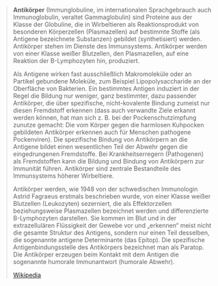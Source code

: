 > **Antikörper** (Immunglobuline, im internationalen Sprachgebrauch auch Immunoglobulin, veraltet Gammaglobulin) sind Proteine aus der Klasse der Globuline, die in Wirbeltieren als Reaktionsprodukt von besonderen Körperzellen (Plasmazellen) auf bestimmte Stoffe (als Antigene bezeichnete Substanzen) gebildet (synthetisiert) werden. Antikörper stehen im Dienste des Immunsystems. Antikörper werden von einer Klasse weißer Blutzellen, den Plasmazellen, auf eine Reaktion der B-Lymphozyten hin, produziert.
>
> Als Antigene wirken fast ausschließlich Makromoleküle oder an Partikel gebundene Moleküle, zum Beispiel Lipopolysaccharide an der Oberfläche von Bakterien. Ein bestimmtes Antigen induziert in der Regel die Bildung nur weniger, ganz bestimmter, dazu passender Antikörper, die über spezifische, nicht-kovalente Bindung zumeist nur diesen Fremdstoff erkennen (dass auch verwandte Ziele erkannt werden können, hat man sich z. B. bei der Pockenschutzimpfung zunutze gemacht: Die vom Körper gegen die harmlosen Kuhpocken gebildeten Antikörper erkennen auch für Menschen pathogene Pockenviren). Die spezifische Bindung von Antikörpern an die Antigene bildet einen wesentlichen Teil der Abwehr gegen die eingedrungenen Fremdstoffe. Bei Krankheitserregern (Pathogenen) als Fremdstoffen kann die Bildung und Bindung von Antikörpern zur Immunität führen. Antikörper sind zentrale Bestandteile des Immunsystems höherer Wirbeltiere.
>
> Antikörper werden, wie 1948 von der schwedischen Immunologin Astrid Fagraeus erstmals beschrieben wurde, von einer Klasse weißer Blutzellen (Leukozyten) sezerniert, die als Effektorzellen beziehungsweise Plasmazellen bezeichnet werden und differenzierte B-Lymphozyten darstellen. Sie kommen im Blut und in der extrazellulären Flüssigkeit der Gewebe vor und „erkennen“ meist nicht die gesamte Struktur des Antigens, sondern nur einen Teil desselben, die sogenannte antigene Determinante (das Epitop). Die spezifische Antigenbindungsstelle des Antikörpers bezeichnet man als Paratop. Die Antikörper erzeugen beim Kontakt mit dem Antigen die sogenannte humorale Immunantwort (humorale Abwehr).
>
> [Wikipedia](https://de.wikipedia.org/wiki/Antik%C3%B6rper)